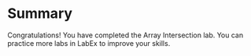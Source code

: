 # Summary

Congratulations! You have completed the Array Intersection lab. You can practice more labs in LabEx to improve your skills.
